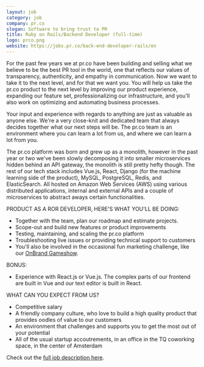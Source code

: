 ```yaml
---
layout: job
category: job
company: pr.co
slogan: Software to bring trust to PR
title: Ruby on Rails/Backend Developer (full-time)
logo: prco.png
website: https://jobs.pr.co/back-end-developer-rails/en
---
```


For the past few years we at pr.co have been building and selling what we believe to be the best PR tool in the world, one that reflects our values of transparency, authenticity, and empathy in communication. Now we want to take it to the next level, and for that we want you.
You will help us take the pr.co product to the next level by improving our product experience, expanding our feature set, professionalizing our infrastructure, and you'll also work on optimizing and automating business processes.

Your input and experience with regards to anything are just as valuable as anyone else. We're a very close-knit and dedicated team that always decides together what our next steps will be. The pr.co team is an environment where you can learn a lot from us, and where we can learn a lot from you.

The pr.co platform was born and grew up as a monolith, however in the past year or two we've been slowly decomposing it into smaller microservices hidden behind an API gateway, the monolith is still pretty hefty though. The rest of our tech stack includes Vue.js, React, Django (for the machine learning side of the product), MySQL, PostgreSQL, Redis, and ElasticSearch. All hosted on Amazon Web Services (AWS) using various distributed applications, internal and external APIs and a couple of microservices to abstract aways certain functionalities.

PRODUCT 
AS A ROR DEVELOPER, HERE'S WHAT YOU'LL BE DOING:
- Together with the team, plan our roadmap and estimate projects.
- Scope-out and build new features or product improvements
- Testing, maintaining, and scaling the pr.co platform
- Troubleshooting live issues or providing technical support to customers
- You'll also be involved in the occasional fun marketing challenge, like our [OnBrand Gameshow](https://news.pr.co/160015-top-brands-gameshow-at-onbrand).

 BONUS:
- Experience with React.js or Vue.js. The complex parts of our frontend are built in Vue and our text editor is built in React.

WHAT CAN YOU EXPECT FROM US?
- Competitive salary
- A friendly company culture, who love to build a high quality product that provides oodles of value to our customers
- An environment that challenges and supports you to get the most out of your potential
- All of the usual startup accoutrements, in an office in the TQ coworking space, in the center of Amsterdam

Check out the [full job description here](https://jobs.pr.co/back-end-developer-rails/en). 
